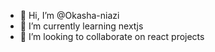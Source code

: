 - 👋 Hi, I’m @Okasha-niazi
- 🌱 I’m currently learning nextjs
- 💞️ I’m looking to collaborate on react projects

